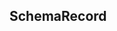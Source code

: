 ## SchemaRecord


<ParamField path="name" type="">

</ParamField>
<ParamField path="type" type="">

</ParamField>
